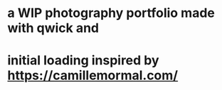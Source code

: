 # a WIP photography portfolio made with qwick and 
# initial loading inspired by https://camillemormal.com/